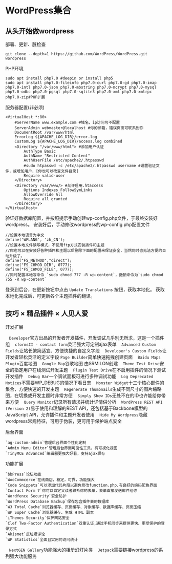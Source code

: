 # WordPress集合
## 从头开始做wordpress
部署、更新、脏检查
```
git clone --depth=1 https://github.com/WordPress/WordPress.git wordpress
```
PHP环境
```
sudo apt install php7.0 #deepin or install php5
sudo apt install php7.0-fileinfo php7.0-curl php7.0-gd php7.0-imap php7.0-intl php7.0-json php7.0-mbstring php7.0-mcrypt php7.0-mysql php7.0-odbc php7.0-pgsql php7.0-sqlite3 php7.0-xml php7.0-xmlrpc php7.0-zip#PHP扩展
```
服务器配置(非必须)
```
<VirtualHost *:80>
	#ServerName www.example.com #域名，ip访问可不配置
	ServerAdmin webmaster@localhost #你的邮箱，错误页面可联系到你
	DocumentRoot /var/www/html
	ErrorLog ${APACHE_LOG_DIR}/error.log
	CustomLog ${APACHE_LOG_DIR}/access.log combined
	<Directory "/var/www/html"> #添加用户认证
        AuthType Basic
        AuthName "Restricted Content"
        AuthUserFile /etc/apache2/.htpasswd
        #sudo htpasswd -c /etc/apache2/.htpasswd username #设置验证文件，或增加用户，[你也可以改变文件目录]
        Require valid-user
    </Directory>
    <Directory /var/www/> #允许启用.htaccess
	    Options Indexes FollowSymLinks
	    AllowOverride All
	    Require all granted
	</Directory>
</VirtualHost>
```
验证好数据库配置，并按照提示手动创建wp-config.php文件，于最终安装好wordpress。
安装好后，手动修改wordpress的wp-config.php配置文件
```
//设置本地语言为中文
define('WPLANG', 'zh_CN');
//设置本地文件读写模式，不使用ftp方式安装插件和主题 
//你也可以在安装好各种插件和主题以后删除下面的配置来保证安全，当然同时也无法方便的自动升级了。
define("FS_METHOD","direct");
define("FS_CHMOD_DIR", 0777);
define("FS_CHMOD_FILE", 0777);
//同时配置本地写命令 `sudo chmod 777 -R wp-content`，撤销命令为`sudo chmod 755 -R wp-content`
```
登录到后台，在更新按钮中点击 `Update Translations` 按钮，获取本地化。
获取本地化完成后，可更新各个主题插件的翻译。

## 技巧 × 精品插件 × 人见人爱

开发扩展

    `Developer`官方出品的开发者开发插件，开发调试几乎别无所求，这是一个插件组
    `cformsII - contact form`灵活强大可定制ajax表单
    `Advanced Custom Fields`让站长繁简适宜、方便快捷的自定义字段
    `Developer's Custom Fields`让开发者轻松灵活的定义字段
    `Page Builder`简单快速拖拽创建页面
    `Baidu Maps Plugin`百度地图
    `Google Map`谷歌地图 由SRMILON创建
    `Theme Test Drive`安全的指定用户在线测试开发主题
    `Plugin Test Drive`在不启用插件的情况下测试开发插件
    `Debug Bar`一个调试面板可进行多种调试功能
    `Log Deprecated Notices`不需要WP_DEBUG的情况下看日志
    `Monster Widget`十三个核心部件的集合，方便快速的开发主题
    `Regenerate Thumbnails`生成不同尺寸的图片缩略图，在切换或开发主题时非常方便
    `Simply Show IDs`无处不在的ID也许能给你带来方便
    `Query Monitor`记录所有请求并统计详情供分析
    `WordPress REST API (Version 2)`易于使用和理解的REST API，还包括基于Backbone模型的JavaScript API，允许插件和主题开发者使用
    `Hide My Wordpress`隐藏wordpress常规特征，可用于伪装，更可用于保护站点安全

后台界面

    `ag-custom-admin`管理后台界面个性化定制
    `Admin Menu Editor`管理后台界面可见性工具，有可视化视图
    `TinyMCE Advanced`编辑器更强大好看，支持ajax保存
  
功能扩展

    `bbPress`论坛功能
    `WooCommcerce`在线商店，稳定，可靠，功能强大
    `Code Snippets`可以添加代码片段以避免修改function.php,有良好的编码配色界面
    `Contact Form 7`你可以自定义读者联系你的表单，表单直接发送邮件给你
    `Wordfence Security`安全防护
    `WordPress Database Backup`保存包含插件表的数据库
    `W3 Total Cache`浏览器缓存、页面缓存、对象缓存、数据库缓存、页面压缩
    `WP Super Cache`浏览器缓存、生成 HTML 副本
    `iThemes Security`保护网站安全
    `Clef Two-Factor Authentication`双重认证,通过手机同步来提供更快、更受保护的登录方式
    `Akismet`反垃圾评论
    `WP Statistics`全面且实用的访问统计
    `NextGEN Gallery`功能强大的相册幻灯片类
    `Jetpack`需要链接wordpress的系列强大功能服务
